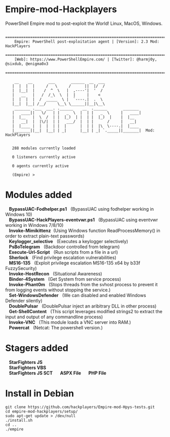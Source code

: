 # Empire-mod-Hackplayers

PowerShell Empire mod to post-exploit the World! Linux, MacOS, Windows.

       ====================================================================================
        Empire: PowerShell post-exploitation agent | [Version]: 2.3 Mod: HackPlayers 
       ====================================================================================
        [Web]: https://www.PowerShellEmpire.com/ | [Twitter]: @harmj0y, @sixdub, @enigma0x3
       ====================================================================================
       
        __    __       ___       ______  __  ___                
       |  |  |  |     /   \     /      ||  |/  /                
       |  |__|  |    /  ^  \   |  ,----'|  '  /                 
       |   __   |   /  /_\  \  |  |     |    <                  
       |  |  |  |  /  _____  \ |  `----.|  .  \                 
       |__|  |__| /__/     \__\ \______||__|\__\                
        _______ .___  ___. .______    __  .______       _______ 
       |   ____||   \/   | |   _  \  |  | |   _  \     |   ____|
       |  |__   |  \  /  | |  |_)  | |  | |  |_)  |    |  |__   
       |   __|  |  |\/|  | |   ___/  |  | |      /     |   __|  
       |  |____ |  |  |  | |  |      |  | |  |\  \----.|  |____ 
       |_______||__|  |__| | _|      |__| | _| `._____||_______|  Mod: HackPlayers
       
       
       288 modules currently loaded
       
       0 listeners currently active
       
       0 agents currently active
       
       (Empire) > 

# Modules added

&nbsp;&nbsp;&nbsp;**BypassUAC-Fodhelper.ps1**&nbsp;&nbsp;	(BypassUAC using fodhelper working in Windows 10)  
&nbsp;&nbsp;&nbsp;**BypassUAC-HackPlayers-eventvwr.ps1**&nbsp;&nbsp;	(BypassUAC using eventvwr working in Windows 7/8/10)  
&nbsp;&nbsp;&nbsp;**Invoke-Mimikittenz**&nbsp;&nbsp;(Using Windows function ReadProcessMemory() in order to extract plain-text passwords)  
&nbsp;&nbsp;&nbsp;**Keylogger_selective**&nbsp;&nbsp;	(Executes a keylogger selectively)  
&nbsp;&nbsp;&nbsp;**PsBoTelegram**&nbsp;&nbsp; (Backdoor controlled from telegram)  
&nbsp;&nbsp;&nbsp;**Execute-Url-Script**&nbsp;&nbsp; (Run scripts from a file in a url)  
&nbsp;&nbsp;&nbsp;**Sherlock**&nbsp;&nbsp; (Find privilege escalation vulnerabilities)  
&nbsp;&nbsp;&nbsp;**MS16-135**&nbsp;&nbsp; (Exploit privilege escalation MS16-135 x64 by b33f FuzzySecurity)  
&nbsp;&nbsp;&nbsp;**Invoke-HostRecon**&nbsp;&nbsp; (Situational Awareness)  
&nbsp;&nbsp;&nbsp;**Binder-4System**&nbsp;&nbsp; (Get System from service process)  
&nbsp;&nbsp;&nbsp;**Invoke-Phant0m**&nbsp;&nbsp; (Stops threads from the svhost process to prevent it from logging events without stopping the service.)  
&nbsp;&nbsp;&nbsp;**Set-WindowsDefender**&nbsp;&nbsp; (We can disabled and enabled Windows Defender silently)  
&nbsp;&nbsp;&nbsp;**DoublePulsar**&nbsp;&nbsp; (DoublePulsar inject an aribitrary DLL in other process)  
&nbsp;&nbsp;&nbsp;**Get-ShellContent**&nbsp;&nbsp; (This script leverages modified strings2 to extract the input and output of any commandline process)  
&nbsp;&nbsp;&nbsp;**Invoke-VNC**&nbsp;&nbsp; (This module loads a VNC server into RAM.)  
&nbsp;&nbsp;&nbsp;**Powercat**&nbsp;&nbsp; (Netcat: The powershell version.)  

# Stagers added
&nbsp;&nbsp;&nbsp;**StarFighters JS**&nbsp;&nbsp;  
&nbsp;&nbsp;&nbsp;**StarFighters VBS**&nbsp;&nbsp;  
&nbsp;&nbsp;&nbsp;**StarFighters JS SCT**&nbsp;&nbsp; 
&nbsp;&nbsp;&nbsp;**ASPX File**&nbsp;&nbsp; 
&nbsp;&nbsp;&nbsp;**PHP File**&nbsp;&nbsp; 

# Install in Debian

    git clone https://github.com/hackplayers/Empire-mod-Hpys-tests.git
    cd empire-mod-hackplayers/setup/
    sudo apt-get update > /dev/null
    ./install.sh
    cd ..
    ./empire


